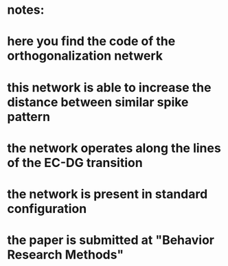 # notes:
# here you find the code of the orthogonalization netwerk 
# this network is able to increase the distance between similar spike pattern
# the network operates along the lines of the EC-DG transition
# the network is present in standard configuration
# the paper is submitted at "Behavior Research Methods"

